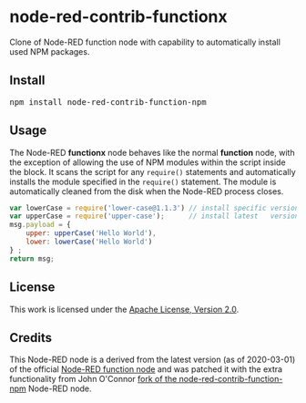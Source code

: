 
# node-red-contrib-functionx

Clone of Node-RED function node with capability to automatically install used NPM packages.

## Install

<pre>npm install node-red-contrib-function-npm</pre>

## Usage

The Node-RED **functionx** node behaves like the normal **function**
node, with the exception of allowing the use of NPM modules within
the script inside the block. It scans the script for any `require()`
statements and automatically installs the module specified in the
`require()` statement. The module is automatically cleaned from the disk
when the Node-RED process closes.

```javascript
var lowerCase = require('lower-case@1.1.3') // install specific version
var upperCase = require('upper-case');      // install latest   version
msg.payload = {             
    upper: upperCase('Hello World'),
    lower: lowerCase('Hello World')
} ;
return msg;
```

## License

This work is licensed under the [Apache License, Version 2.0](LICENSE).

## Credits

This Node-RED node is a derived from the latest
version (as of 2020-03-01) of the official
<a href="https://github.com/node-red/node-red/blob/master/packages/node_modules/%40node-red/nodes/core/function/10-function.js">
Node-RED function node</a> and was patched it with the extra functionality
from John O'Connor <a
href="https://github.com/sax1johno/node-red-contrib-function-npm">fork of the node-red-contrib-function-npm</a> Node-RED node.

